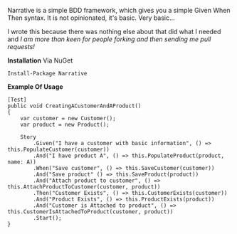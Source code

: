 Narrative is a simple BDD framework, which gives you a simple Given When Then syntax.  It is not opinionated, it's basic.  Very basic...

I wrote this because there was nothing else about that did what I needed and *I am more than keen for people forking and then sending me pull requests!*

**Installation**
Via NuGet

```
Install-Package Narrative
```

**Example Of Usage**

```
[Test]
public void CreatingACustomerAndAProduct()
{
    var customer = new Customer();
	var product = new Product();

    Story
    	.Given("I have a customer with basic information", () => this.PopulateCustomer(customer))
    	.And("I have product A", () => this.PopulateProduct(product, name: A))
        .When("Save customer", () => this.SaveCustomer(customer))
        .And("Save product" () => this.SaveProduct(product))
        .And("Attach product to customer", () => this.AttachProductToCustomer(customer, product))
        .Then("Customer Exists", () => this.CustomerExists(customer))
        .And("Product Exists", () => this.ProductExists(product))
        .And("Customer is Attached to product", () => this.CustomerIsAttachedToProduct(customer, product))
        .Start();
}
```
